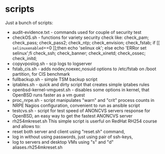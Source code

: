 # scripts
Just a bunch of scripts:
- audit-evidence.txt - commands used for couple of security test
-  checkOS.sh - functions for variety security check like: check_pam; check_pass; check_pass2; check_ntp; check_envision; check_fstab; if [[ `selinuxenabled`==0 ]];then echo 'selinux ok'; else echo 'ERRor set selinux';fi check_ssh; check_banner; check_xinetd; check_ossec; check_initd;
- copyvposlog.sh - scp logs to logserver
- fstab_cis.sh - adds nodev,noexec,nosuid options to /etc/fstab on /boot partition, for CIS benchmark
- fullbackup.sh - simple TSM backup script
- iptables.sh - quick and dirty script that creates simple iptabes rules 
- openbsd-kernel-vmguest.sh - disables some options in kernel, that OpenBSD runs faster as a vm guest
- proc_nrpe.sh - script manipulates "warn" and "crit" process counts in NRPE Nagios configuration, convenient to run as ansible script
- testcvs.sh - script for test speed of ANONCVS servers response for OpenBSD, an easy way to get the fastest ANONCVS server
- rh254mkreset.sh    This simple script is userful on RedHat RH254 course and allows to:
 - reset both server and client using "reset.sh" command, 
 - log in without using passwords, just using pair of ssh-keys,
 - log to servers and desktop VMs using "s" and "d" aliases.rh254mkreset.sh 
